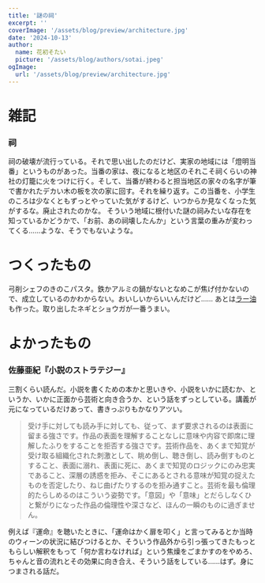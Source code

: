 ```yaml
---
title: '謎の祠'
excerpt: ''
coverImage: '/assets/blog/preview/architecture.jpg'
date: '2024-10-13'
author:
  name: 花初そたい
  picture: '/assets/blog/authors/sotai.jpeg'
ogImage:
  url: '/assets/blog/preview/architecture.jpg'
---
```

# 雑記
### 祠
祠の破壊が流行っている。それで思い出したのだけど、実家の地域には「燈明当番」というものがあった。当番の家は、夜になると地区のそれこそ祠くらいの神社の灯籠に火をつけに行く。そして、当番が終わると担当地区の家々の名字が筆で書かれたデカい木の板を次の家に回す。それを繰り返す。この当番を、小学生のころは少なくともずっとやっていた気がするけど、いつからか見なくなった気がするな。廃止されたのかな。
そういう地域に根付いた謎の祠みたいな存在を知っているかどうかで、「お前、あの祠壊したんか」という言葉の重みが変わってくる……ような、そうでもないような。

# つくったもの
弓削シェフのきのこパスタ。鉄かアルミの鍋がないとなめこが焦げ付かないので、成立しているのかわからない。おいしいからいいんだけど……
あとは[ラー油](https://www.hotpepper.jp/mesitsu/entry/noriki-washiya/19-00089)も作った。取り出したネギとショウガが一番うまい。

# よかったもの
### 佐藤亜紀『小説のストラテジー』
三割くらい読んだ。小説を書くための本かと思いきや、小説をいかに読むか、というか、いかに正面から芸術と向き合うか、という話をずっとしている。講義が元になっているだけあって、書きっぷりもかなりアツい。
> 受け手に対しても読み手に対しても、従って、まず要求されるのは表面に留まる強さです。作品の表面を理解することなしに意味や内容で即席に理解したふりをすることを拒否する強さです。芸術作品を、あくまで知覚が受け取る組織化された刺激として、眺め倒し、聴き倒し、読み倒すものとすること、表面に溺れ、表面に死に、あくまで知覚のロジックにのみ忠実であること、深層の誘惑を拒み、そこにあるとされる意味が知覚の捉えたものを否定したり、ねじ曲げたりするのを拒み通すこと。芸術を最も倫理的たらしめるのはこういう姿勢です。「意図」や「意味」とだらしなくひと繋がりになった作品の倫理性や深さなど、ほんの一瞬のものに過ぎません。

例えば『運命』を聴いたときに、「運命はかく扉を叩く」と言ってみるとか当時のウィーンの状況に結びつけるとか、そういう作品外から引っ張ってきたもっともらしい解釈をもって「何か言わなければ」という焦燥をごまかすのをやめろ、ちゃんと音の流れとその効果に向き合え、そういう話をしている……はず。身につまされる話だ。